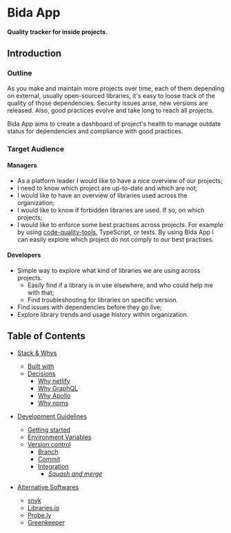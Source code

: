 # Bida App

**Quality tracker for inside projects.**

## Introduction

### Outline

As you make and maintain more projects over time, each of them depending on external, usually open-sourced libraries, it's easy to loose track of the quality of those dependencies. Security issues arise, new versions are released. Also, good practices evolve and take long to reach all projects.

Bida App aims to create a dashboard of project's health to manage outdate status for dependencies and compliance with good practices.

### Target Audience

#### Managers

- As a platform leader I would like to have a nice overview of our projects;
- I need to know which project are up-to-date and which are not;
- I would like to have an overview of libraries used across the organization;
- I would like to know if forbidden libraries are used. If so, on which projects;
- I would like to enforce some best practises across projects. For example by using [code-quality-tools](https://github.com/strvcom/code-quality-tools), TypeScript, or tests. By using Bida App I can easily explore which project do not comply to our best practises.

#### Developers

- Simple way to explore what kind of libraries we are using across projects.
  - Easily find if a library is in use elsewhere, and who could help me with that;
  - Find troubleshooting for libraries on specific version.
- Find issues with dependencies before they go live;
- Explore library trends and usage history within organization.

## Table of Contents

<!--toc-start-->

- [Stack &amp; Whys](docs/00-stack.md#stack--whys)
  - [Built with](docs/00-stack.md#built-with)
  - [Decisions](docs/00-stack.md#decisions)
    - [Why netlify](docs/00-stack.md#why-netlify)
    - [Why GraphQL](docs/00-stack.md#why-graphql)
    - [Why Apollo](docs/00-stack.md#why-apollo)
    - [Why <a href="https://npms.io/" rel="nofollow">npms</a>](docs/00-stack.md#why-npms)

- [Development Guidelines](docs/01-development.md#development-guidelines)
  - [Getting started](docs/01-development.md#getting-started)
  - [Environment Variables](docs/01-development.md#environment-variables)
  - [Version control](docs/01-development.md#version-control)
    - [Branch](docs/01-development.md#branch)
    - [Commit](docs/01-development.md#commit)
    - [Integration](docs/01-development.md#integration)
      - [<em>Squash and merge</em>](docs/01-development.md#squash-and-merge)

- [Alternative Softwares](docs/02-alternatives.md#alternative-softwares)
  - [<a href="https://snyk.io/" rel="nofollow">snyk</a>](docs/02-alternatives.md#snyk)
  - [<a href="https://libraries.io/" rel="nofollow">Libraries.io</a>](docs/02-alternatives.md#librariesio)
  - [<a href="https://probely.com/" rel="nofollow">Probe.ly</a>](docs/02-alternatives.md#probely)
  - [<a href="https://greenkeeper.io" rel="nofollow">Greenkeeper</a>](docs/02-alternatives.md#greenkeeper)


<!--toc-end-->
